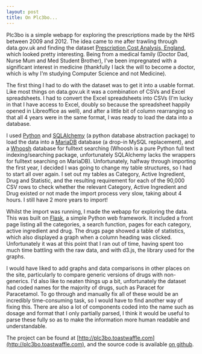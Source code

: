 ```yaml
---
layout: post
title: On Plc3bo...
---
```


Plc3bo is a simple webapp for exploring the prescriptions made by the NHS between 2009 and 2012. The idea came to me after trawling through data.gov.uk and finding the dataset [Prescription Cost Analysis, England](http://www.data.gov.uk/dataset/prescription_cost_analysis_england), which looked pretty interesting. Being from a medical family (Doctor Dad, Nurse Mum and Med Student Brother), I've been impregnated with a significant interest in medicine (thankfully I lack the will to become a doctor, which is why I'm studying Computer Science and not Medicine).

The first thing I had to do with the dataset was to get it into a usable format. Like most things on data.gov.uk it was a combination of CSVs and Excel spreadsheets. I had to convert the Excel spreadsheets into CSVs (I'm lucky in that I have access to Excel, doubly so because the spreadsheet happily opened in Libreoffice as well), and after a little bit of column rearranging so that all 4 years were in the same format, I was ready to load the data into a database.

I used [Python](http://www.python.org/) and [SQLAlchemy](http://www.sqlalchemy.org/) (a python database abstraction package) to load the data into a [MariaDB](https://mariadb.org/) database (a drop-in MySQL replacement), and a [Whoosh](https://pypi.python.org/pypi/Whoosh/) database for fulltext searching (Whoosh is a pure Python full text indexing/searching package, unfortunately SQLAlchemy lacks the wrappers for fulltext searching on MariaDB). Unfortunately, halfway through importing the first year, I decided I was going to change my table structures, so I had to start all over again. I set out my tables as Category, Active Ingredient, Drug and Statistic, and the resulting requirement for each of the 90,000 CSV rows to check whether the relevant Category, Active Ingredient and Drug existed or not made the import process very slow, taking about 4 hours. I still have 2 more years to import!

Whilst the import was running, I made the webapp for exploring the data. This was built on [Flask](http://flask.pocoo.org/), a simple Python web framework. It included a front page listing all the categories, a search function, pages for each category, active ingredient and drug. The drugs page showed a table of statistics, which also displayed a graph when a column heading was clicked. Unfortunately it was at this point that I ran out of time, having spent too much time battling with the raw data, and with d3.js, the library used for the graphs.

I would have liked to add graphs and data comparisons in other places on the site, particularly to compare generic versions of drugs with non-generics. I'd also like to neaten things up a bit, unfortunately the dataset had coded names for the majority of drugs, such as Paracet for Paracetamol. To go through and manually fix all of these would be an incredibly time-consuming task, so I would have to find another way of fixing this. There are also a lot of components coded into the name such as dosage and format that I only partially parsed, I think it would be useful to parse these fully so as to make the information more human readable and understandable.

The project can be found at [http://plc3bo.toastwaffle.com](http://plc3bo.toastwaffle.com), and the source code is available [on github](http://github.com/toastwaffle/plc3bo).

